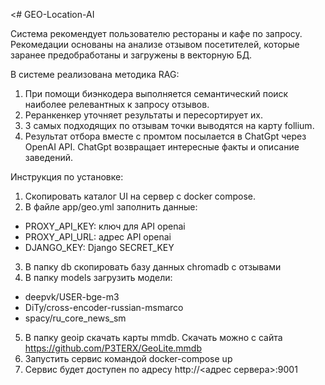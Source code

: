 <# GEO-Location-AI

Система рекомендует пользователю рестораны и кафе по запросу.
Рекомедации основаны на анализе отзывом посетителей, которые заранее предобработаны и 
загружены в векторную БД.

В системе реализована методика RAG:

1. При помощи биэнкодера выполняется семантический поиск наиболее релевантных к запросу отзывов.
2. Реранкенкер уточняет результаты и пересортирует их.
3. 3 самых подходящих по отзывам точки выводятся на карту follium.
4. Результат отбора вместе с промтом посылается в ChatGpt через OpenAI API.
ChatGpt возвращает интересные факты и описание заведений. 

Инструкция по установке:

1. Скопировать каталог UI на сервер с docker compose.
2. В файле app/geo.yml заполнить данные:
- PROXY_API_KEY: ключ для API openai
- PROXY_API_URL: адрес API openai
- DJANGO_KEY: Django SECRET_KEY
3. В папку db скопировать базу данных chromadb c отзывами
4. В папку models загрузить модели:
- deepvk/USER-bge-m3
- DiTy/cross-encoder-russian-msmarco
- spacy/ru_core_news_sm
5. В папку geoip скачать карты mmdb. Скачать можно с сайта
https://github.com/P3TERX/GeoLite.mmdb
6. Запустить сервис командой docker-compose up
7. Сервис будет доступен по адресу http://<адрес сервера>:9001

